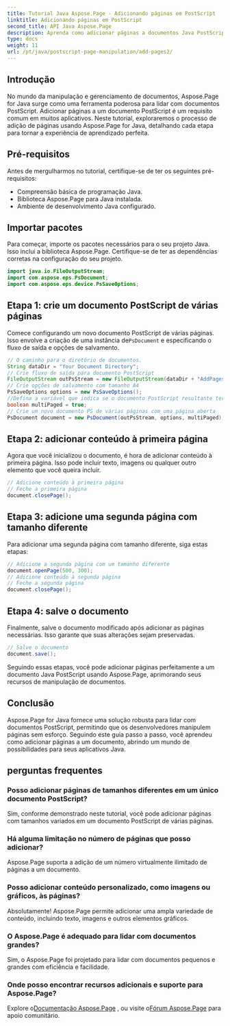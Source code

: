 ```yaml
---
title: Tutorial Java Aspose.Page - Adicionando páginas em PostScript
linktitle: Adicionando páginas em PostScript
second_title: API Java Aspose.Page
description: Aprenda como adicionar páginas a documentos Java PostScript usando Aspose.Page. Siga nosso guia passo a passo para uma manipulação perfeita de documentos.
type: docs
weight: 11
url: /pt/java/postscript-page-manipulation/add-pages2/
---
```

## Introdução
No mundo da manipulação e gerenciamento de documentos, Aspose.Page for Java surge como uma ferramenta poderosa para lidar com documentos PostScript. Adicionar páginas a um documento PostScript é um requisito comum em muitos aplicativos. Neste tutorial, exploraremos o processo de adição de páginas usando Aspose.Page for Java, detalhando cada etapa para tornar a experiência de aprendizado perfeita.
## Pré-requisitos
Antes de mergulharmos no tutorial, certifique-se de ter os seguintes pré-requisitos:
- Compreensão básica de programação Java.
- Biblioteca Aspose.Page para Java instalada.
- Ambiente de desenvolvimento Java configurado.
## Importar pacotes
Para começar, importe os pacotes necessários para o seu projeto Java. Isso inclui a biblioteca Aspose.Page. Certifique-se de ter as dependências corretas na configuração do seu projeto.
```java
import java.io.FileOutputStream;
import com.aspose.eps.PsDocument;
import com.aspose.eps.device.PsSaveOptions;
```
## Etapa 1: crie um documento PostScript de várias páginas
 Comece configurando um novo documento PostScript de várias páginas. Isso envolve a criação de uma instância de`PsDocument` e especificando o fluxo de saída e opções de salvamento.
```java
// O caminho para o diretório de documentos.
String dataDir = "Your Document Directory";
// Crie fluxo de saída para documento PostScript
FileOutputStream outPsStream = new FileOutputStream(dataDir + "AddPages2_outPS.ps");
// Crie opções de salvamento com tamanho A4
PsSaveOptions options = new PsSaveOptions();
//Defina a variável que indica se o documento PostScript resultante terá várias páginas
boolean multiPaged = true;
// Crie um novo documento PS de várias páginas com uma página aberta
PsDocument document = new PsDocument(outPsStream, options, multiPaged);
```
## Etapa 2: adicionar conteúdo à primeira página
Agora que você inicializou o documento, é hora de adicionar conteúdo à primeira página. Isso pode incluir texto, imagens ou qualquer outro elemento que você queira incluir.
```java
// Adicione conteúdo à primeira página
// Feche a primeira página
document.closePage();
```
## Etapa 3: adicione uma segunda página com tamanho diferente
Para adicionar uma segunda página com tamanho diferente, siga estas etapas:
```java
// Adicione a segunda página com um tamanho diferente
document.openPage(500, 300);
// Adicione conteúdo à segunda página
// Feche a segunda página
document.closePage();
```
## Etapa 4: salve o documento
Finalmente, salve o documento modificado após adicionar as páginas necessárias. Isso garante que suas alterações sejam preservadas.
```java
// Salve o documento
document.save();
```
Seguindo essas etapas, você pode adicionar páginas perfeitamente a um documento Java PostScript usando Aspose.Page, aprimorando seus recursos de manipulação de documentos.
## Conclusão
Aspose.Page for Java fornece uma solução robusta para lidar com documentos PostScript, permitindo que os desenvolvedores manipulem páginas sem esforço. Seguindo este guia passo a passo, você aprendeu como adicionar páginas a um documento, abrindo um mundo de possibilidades para seus aplicativos Java.
## perguntas frequentes
### Posso adicionar páginas de tamanhos diferentes em um único documento PostScript?
Sim, conforme demonstrado neste tutorial, você pode adicionar páginas com tamanhos variados em um documento PostScript de várias páginas.
### Há alguma limitação no número de páginas que posso adicionar?
Aspose.Page suporta a adição de um número virtualmente ilimitado de páginas a um documento.
### Posso adicionar conteúdo personalizado, como imagens ou gráficos, às páginas?
Absolutamente! Aspose.Page permite adicionar uma ampla variedade de conteúdo, incluindo texto, imagens e outros elementos gráficos.
### O Aspose.Page é adequado para lidar com documentos grandes?
Sim, o Aspose.Page foi projetado para lidar com documentos pequenos e grandes com eficiência e facilidade.
### Onde posso encontrar recursos adicionais e suporte para Aspose.Page?
 Explore o[Documentação Aspose.Page](https://reference.aspose.com/page/java/) , ou visite o[Fórum Aspose.Page](https://forum.aspose.com/c/page/39) para apoio comunitário.